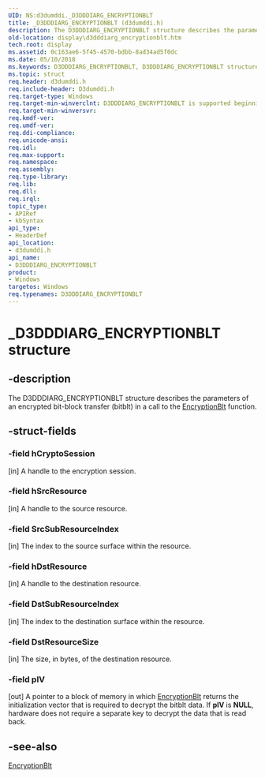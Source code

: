 ```yaml
---
UID: NS:d3dumddi._D3DDDIARG_ENCRYPTIONBLT
title: _D3DDDIARG_ENCRYPTIONBLT (d3dumddi.h)
description: The D3DDDIARG_ENCRYPTIONBLT structure describes the parameters of an encrypted bit-block transfer (bitblt) in a call to the EncryptionBlt function.
old-location: display\d3dddiarg_encryptionblt.htm
tech.root: display
ms.assetid: 0c163ae6-5f45-4570-bdbb-8ad34ad5f0dc
ms.date: 05/10/2018
ms.keywords: D3DDDIARG_ENCRYPTIONBLT, D3DDDIARG_ENCRYPTIONBLT structure [Display Devices], UMDisplayDriver_param_Structs_b76b39b2-87b0-453d-b6c5-e59b38249684.xml, _D3DDDIARG_ENCRYPTIONBLT, d3dumddi/D3DDDIARG_ENCRYPTIONBLT, display.d3dddiarg_encryptionblt
ms.topic: struct
req.header: d3dumddi.h
req.include-header: D3dumddi.h
req.target-type: Windows
req.target-min-winverclnt: D3DDDIARG_ENCRYPTIONBLT is supported beginning with the Windows 7 operating system.
req.target-min-winversvr: 
req.kmdf-ver: 
req.umdf-ver: 
req.ddi-compliance: 
req.unicode-ansi: 
req.idl: 
req.max-support: 
req.namespace: 
req.assembly: 
req.type-library: 
req.lib: 
req.dll: 
req.irql: 
topic_type:
- APIRef
- kbSyntax
api_type:
- HeaderDef
api_location:
- d3dumddi.h
api_name:
- D3DDDIARG_ENCRYPTIONBLT
product:
- Windows
targetos: Windows
req.typenames: D3DDDIARG_ENCRYPTIONBLT
---
```


# _D3DDDIARG_ENCRYPTIONBLT structure


## -description


The D3DDDIARG_ENCRYPTIONBLT structure describes the parameters of an encrypted bit-block transfer (bitblt) in a call to the <a href="https://docs.microsoft.com/windows-hardware/drivers/ddi/content/d3dumddi/nc-d3dumddi-pfnd3dddi_encryptionblt">EncryptionBlt</a> function. 


## -struct-fields




### -field hCryptoSession

[in] A handle to the encryption session. 


### -field hSrcResource

[in] A handle to the source resource.


### -field SrcSubResourceIndex

[in] The index to the source surface within the resource. 


### -field hDstResource

[in] A handle to the destination resource. 


### -field DstSubResourceIndex

[in] The index to the destination surface within the resource. 


### -field DstResourceSize

[in] The size, in bytes, of the destination resource. 


### -field pIV

[out] A pointer to a block of memory in which <a href="https://docs.microsoft.com/windows-hardware/drivers/ddi/content/d3dumddi/nc-d3dumddi-pfnd3dddi_encryptionblt">EncryptionBlt</a> returns the initialization vector that is required to decrypt the bitblt data. If <b>pIV</b> is <b>NULL</b>, hardware does not require a separate key to decrypt the data that is read back. 


## -see-also




<a href="https://docs.microsoft.com/windows-hardware/drivers/ddi/content/d3dumddi/nc-d3dumddi-pfnd3dddi_encryptionblt">EncryptionBlt</a>
 

 

